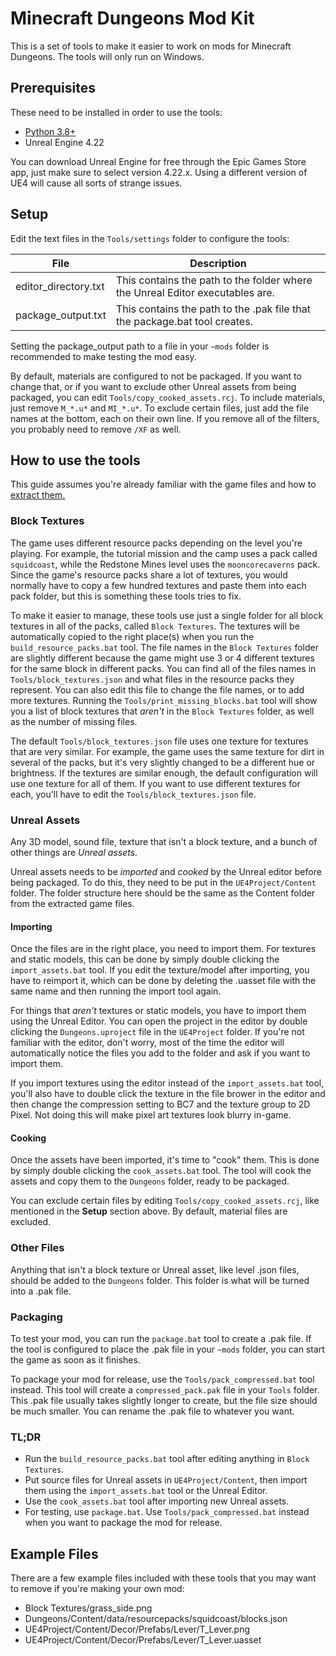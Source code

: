 # Minecraft Dungeons Mod Kit

This is a set of tools to make it easier to work on mods for Minecraft Dungeons. The tools will only run on Windows.

## Prerequisites

These need to be installed in order to use the tools:

- [Python 3.8+](https://www.microsoft.com/en-us/p/python-38/9mssztt1n39l)
- Unreal Engine 4.22

You can download Unreal Engine for free through the Epic Games Store app, just make sure to select version 4.22.x. Using a different version of UE4 will cause all sorts of strange issues.

## Setup

Edit the text files in the `Tools/settings` folder to configure the tools:

| File                 | Description   |
| -------------------- | ------------- |
| editor_directory.txt | This contains the path to the folder where the Unreal Editor executables are. |
| package_output.txt   | This contains the path to the .pak file that the package.bat tool creates. |

Setting the package_output path to a file in your `~mods` folder is recommended to make testing the mod easy.

By default, materials are configured to not be packaged. If you want to change that, or if you want to exclude other Unreal assets from being packaged, you can edit `Tools/copy_cooked_assets.rcj`. To include materials, just remove `M_*.u*` and `MI_*.u*`. To exclude certain files, just add the file names at the bottom, each on their own line. If you remove all of the filters, you probably need to remove `/XF` as well.

## How to use the tools

This guide assumes you're already familiar with the game files and how to [extract them.](https://docs.dungeonsworkshop.net/creatingmods/#extracting-game-files)

### Block Textures

The game uses different resource packs depending on the level you're playing. For example, the tutorial mission and the camp uses a pack called `squidcoast`, while the Redstone Mines level uses the `mooncorecaverns` pack. Since the game's resource packs share a lot of textures, you would normally have to copy a few hundred textures and paste them into each pack folder, but this is something these tools tries to fix.

To make it easier to manage, these tools use just a single folder for all block textures in all of the packs, called `Block Textures`. The textures will be automatically copied to the right place(s) when you run the `build_resource_packs.bat` tool. The file names in the `Block Textures` folder are slightly different because the game might use 3 or 4 different textures for the same block in different packs. You can find all of the files names in `Tools/block_textures.json` and what files in the resource packs they represent. You can also edit this file to change the file names, or to add more textures. Running the `Tools/print_missing_blocks.bat` tool will show you a list of block textures that *aren't* in the `Block Textures` folder, as well as the number of missing files.

The default `Tools/block_textures.json` file uses one texture for textures that are very similar. For example, the game uses the same texture for dirt in several of the packs, but it's very slightly changed to be a different hue or brightness. If the textures are similar enough, the default configuration will use one texture for all of them. If you want to use different textures for each, you'll have to edit the `Tools/block_textures.json` file.

### Unreal Assets

Any 3D model, sound file, texture that isn't a block texture, and a bunch of other things are *Unreal assets*.

Unreal assets needs to be *imported* and *cooked* by the Unreal editor before being packaged. To do this, they need to be put in the `UE4Project/Content` folder. The folder structure here should be the same as the Content folder from the extracted game files.

#### Importing

Once the files are in the right place, you need to import them. For textures and static models, this can be done by simply double clicking the `import_assets.bat` tool. If you edit the texture/model after importing, you have to reimport it, which can be done by deleting the .uasset file with the same name and then running the import tool again.

For things that *aren't* textures or static models, you have to import them using the Unreal Editor. You can open the project in the editor by double clicking the `Dungeons.uproject` file in the `UE4Project` folder. If you're not familiar with the editor, don't worry, most of the time the editor will automatically notice the files you add to the folder and ask if you want to import them.

If you import textures using the editor instead of the `import_assets.bat` tool, you'll also have to double click the texture in the file brower in the editor and then change the compression setting to BC7 and the texture group to 2D Pixel. Not doing this will make pixel art textures look blurry in-game.

#### Cooking

Once the assets have been imported, it's time to "cook" them. This is done by simply double clicking the `cook_assets.bat` tool. The tool will cook the assets and copy them to the `Dungeons` folder, ready to be packaged.

You can exclude certain files by editing `Tools/copy_cooked_assets.rcj`, like mentioned in the **Setup** section above. By default, material files are excluded.

### Other Files

Anything that isn't a block texture or Unreal asset, like level .json files, should be added to the `Dungeons` folder. This folder is what will be turned into a .pak file.

### Packaging

To test your mod, you can run the `package.bat` tool to create a .pak file. If the tool is configured to place the .pak file in your `~mods` folder, you can start the game as soon as it finishes.

To package your mod for release, use the `Tools/pack_compressed.bat` tool instead. This tool will create a `compressed_pack.pak` file in your `Tools` folder. This .pak file usually takes slightly longer to create, but the file size should be much smaller. You can rename the .pak file to whatever you want.

### TL;DR

- Run the `build_resource_packs.bat` tool after editing anything in `Block Textures`.
- Put source files for Unreal assets in `UE4Project/Content`, then import them using the `import_assets.bat` tool or the Unreal Editor.
- Use the `cook_assets.bat` tool after importing new Unreal assets.
- For testing, use `package.bat`. Use `Tools/pack_compressed.bat` instead when you want to package the mod for release.

## Example Files

There are a few example files included with these tools that you may want to remove if you're making your own mod:

- Block Textures/grass_side.png
- Dungeons/Content/data/resourcepacks/squidcoast/blocks.json
- UE4Project/Content/Decor/Prefabs/Lever/T_Lever.png
- UE4Project/Content/Decor/Prefabs/Lever/T_Lever.uasset